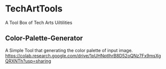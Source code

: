 # TechArtTools
A Tool Box of Tech Arts Uiltilities

## Color-Palette-Generator
A Simple Tool that generating the color palette of input image.
https://colab.research.google.com/drive/1pUHNptIhrB8D52oQNz7Fx9msXgQRXNTh?usp=sharing
